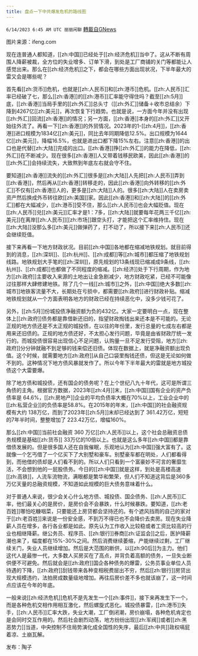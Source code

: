 ```yaml
---
title: 盘点一下中共爆发危机的路线图
---
```

`6/14/2023 6:45 AM UTC 丽丽闲聊` [轉載自GNews](https://gnews.org/articles/1380986)

图片来源：ifeng.com

现在连普通人都知道，[[zh:中国]]已经处于[[zh:经济危机]]当中了。这从不断有周围人降薪被裁，全方位的失业增多、订单下滑，到处是工厂商铺的关门等都能让人感觉出来。那么在[[zh:经济危机]]之下，都会在哪些方面出现状况，下半年最大的雷又会是哪些呢？  

首先看[[zh:货币]]危机，也就是[[zh:人民币]]和[[zh:港币]]危机。[[zh:人民币]]汇率已经破了七，那么[[zh:香港]]的[[zh:港币]]汇率能守得住吗？截至[[zh:5月]]底，[[zh:香港]]当局手里的[[zh:外汇]]总头寸（[[zh:外汇]]储备＋收市总结余）下降到4267亿[[zh:美元]]，再次恢复下行趋势。也就是说，一方面今年并没有出现[[zh:外汇]]回流[[zh:香港]]的情况；另一方面，[[zh:香港]]本身的[[zh:外汇]]又开始往外流了。再看一下[[zh:香港]]的外贸情况。2023年的1-[[zh:4月]]，[[zh:香港]]进口规模为1834亿[[zh:美元]]，同比去年同期降低12.5%。出口规模为1644亿[[zh:美元]]，降幅16.5%，也就是进出口都下降15%左右。注意[[zh:香港]]的出口也是代替[[zh:大陆]]完成的出口。[[zh:香港]]挣[[zh:外汇]]的能力在降低，[[zh:外汇]]在不断减少。现在很多[[zh:香港]]人又带着钱移民欧美，因此[[zh:香港]]的[[zh:外汇]]会持续流失，大致熬到年底左右就会守不住。  

要知道[[zh:香港]]流失的[[zh:外汇]]很多是[[zh:大陆]]人先把[[zh:人民币]]弄到[[zh:香港]]，然后再从[[zh:香港]]转移走的，因此[[zh:香港]]向外转移的[[zh:外汇]]不仅有[[zh:香港]]人的，更多是[[zh:大陆]]人的。很多[[zh:大陆]]人在卖房卖资产然后换成外币转往欧[[zh:美国]]家。因此[[zh:香港]]和[[zh:大陆]]的[[zh:外汇]]都在大幅减少，[[zh:港币]]受不住，那么[[zh:人民币]]也会大幅贬值。现在[[zh:人民币]]兑[[zh:美元]]汇率才是1：7多，[[zh:大陆]]就要每年花两三千亿[[zh:美元]]在离岸[[zh:人民币]][[zh:市场]]跟空头打，才能把这个汇率维持住。现在[[zh:大陆]]没那么多[[zh:美元]]做弹药了，打不动了，所以接下来[[zh:人民币]]还会继续贬值。  

接下来再看一下地方财政状况。目前[[zh:中国]]各地都在缩减地铁规划。就目前得到的消息，[[zh:深圳]]、[[zh:杭州]]、[[zh:成都]]等[[zh:城市]]都压缩了地铁规划线路。地铁规划大手笔的[[zh:深圳]]，原先规划的13条线现已缩减成9条线，[[zh:杭州]]、[[zh:成都]]也都做了不同程度的缩减。[[zh:经济]]处于下行周期，作为地方[[zh:政府]]主要收入来源的土地出让金急剧减少，地方财政吃紧，已经不可能像过往那样大肆修建地铁。除了几个一线[[zh:城市]]之外，[[zh:中国]]绝大多数[[zh:城市]]地铁客流量不大，长期处在亏损中，都需要[[zh:政府]]进行财政补贴。缩减地铁规划就从一个方面表明各地方的财政已经在持续恶化中，没多少钱可花了。  

另外，[[zh:5月]]份城投债净融资额为负的432亿。大家一定要明白一点，现在整体上[[zh:政府]]债务都是靠借新还旧的，指望财政掏钱出来还本是不可能的。无论正规的地方债还是不太正规的城投债，在以往的年份里，发行总量的七成左右都是用来还旧债的。正规的地方债还好，不太担心发行问题，毕竟是由省财政厅统一发行的。而城投债很容易出现信心不足问题，认购量一旦不足发行受阻，地方[[zh:政府]]分分钟就融不到足够的钱来偿还旧债。体现在数据上，就是净融资额出现负值。这个时候，就需要地方[[zh:政府]]从自己口袋里掏钱还债，但这是无论如何做不到的。这种情况下地方债风暴就发作了。所以今年下半年最大的雷就是地方城投债这个大雷要爆。  

除了地方债和城投债，还有国企的债务呢？在上个世纪八九十年代，这可是所谓三角债的主角。根据官方数据，2023年[[zh:4月]]末，[[zh:中国]]国有企业的资产负债率是 64.6%，[[zh:房地产]]企业的平均负债率大概在70%以上，工业企业中的[[zh:私营企业]]的负债率是58.8%。在2015年的年末，[[zh:中国]]的社会融资规模有大约 138万亿，而到了2023年[[zh:5月]]末却已经达到了 361.42万亿，短短的7年半时间，整整增加了 223.42万亿，增幅160%。  

那么[[zh:中国]]当前社会融资 360 万亿[[zh:人民币]]以上，这个社会总融资总债务规模是基础[[zh:货币]] 33万亿的10倍以上。也就是这么多年[[zh:中国]]都是靠借债发展的。但是很多国人还在自我催眠，乐观地认为[[zh:中国]]强大富有了。这就像一个乞丐借了一个亿买下了大别墅和豪车。别墅豪车都在明处，人们都看得到，而他借的债却是人们看不到的。所以人们只看到一个富豪妙不可言的奢靡生活，不会想到他的一屁股债务。今日的[[zh:中国]]就是这样，到处是高楼高速[[zh:高铁]]，人流车流物流，满眼都是繁华和繁荣，但人们不知道这背后是360多万亿天量的总融资规模，不知道如此规模的巨大债务意味着什么。  

对于普通人来说，很少会关心什么地方债、城投债、国企债务、[[zh:人民币]]汇率，他们最关心的是房价，是房价会不会暴跌，什么时候暴跌。要知道，[[zh:老百姓]]哪怕吃糠咽菜，只要能还上房贷都会坚持还的。有个遮风挡雨的自己的家对于[[zh:老百姓]]来说是一份安全感，不到万不得已也不会降价去卖房。现在失业降薪人员在增多，各行各业都是如此。原先认为工作收入比较稳或者工资比较高的行业也相继降薪。继公务员、程序员、[[zh:银行]]券商[[zh:证监会]]之后，医护降薪潮也来了，幅度都在15%-30%之间。然后消费继续萎缩，产能继续过剩，工厂继续关门，失业人员继续增加。然后是大范围的断供，以[[zh:90后]]为主力。他们这代人是最惨一代，大多数人买房买在了高点，并背负着高额的债务，一旦失业断供便不可避免。然后就会是[[zh:政府]]国企各种债务的爆雷，公务员事业单位人员待遇的下降，[[zh:政府]]刮钱带来各种变相税费层出不穷，然后[[zh:银行]]房贷出现大规模违约，法拍房成数量级地增加。再往后房价差不多也就该崩了，这一时间点应该在今年的年底。  

一般来说[[zh:经济危机]]危机不是先发生一个[[zh:事件]]，接下来再发生下一个，而是各种危机交相作用相互激化，然后螺旋式恶化。城投债暴雷，[[zh:港币]]失手，[[zh:人民币]]汇率大跌，失业大潮，工厂倒闭潮，房价崩塌，各种危机肯定也是会同时交互作用的。然后社会剧烈动荡，地方纷纷出现[[zh:军阀]]或者[[zh:黑恶势力]]当道，中央控制不住局势演化成全国性的失序，最后[[zh:中共]]政权嗝屁着凉、土崩瓦解。  

发布：陶子


